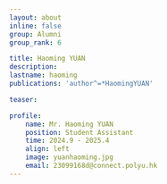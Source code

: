```yaml
---
layout: about
inline: false
group: Alumni
group_rank: 6

title: Haoming YUAN
description: 
lastname: haoming
publications: 'author^=*HaomingYUAN'

teaser: 

profile:
    name: Mr. Haoming YUAN
    position: Student Assistant
    time: 2024.9 - 2025.4
    align: left
    image: yuanhaoming.jpg
    email: 23099168d@connect.polyu.hk
---
```


<!-- # Student Assistants

**Wengyu ZHANG**

Student Assistant, Undergraduate Student, Department of Computing, The Hong Kong Polytechnic University

[Homepage](https://wengyuzhang.com)
[Google Scholar](https://scholar.google.com/citations?user=zgV2AIAAAAAJ)
[wengyu.zhang@connect.polyu.hk](mailto:wengyu.zhang@connect.polyu.hk) -->